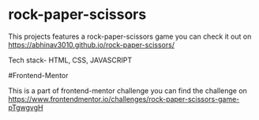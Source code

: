 # rock-paper-scissors

This projects features a rock-paper-scissors game you can check it out on https://abhinav3010.github.io/rock-paper-scissors/

Tech stack- HTML, CSS, JAVASCRIPT


#Frontend-Mentor

This is a part of frontend-mentor challenge you can find the challenge on https://www.frontendmentor.io/challenges/rock-paper-scissors-game-pTgwgvgH
